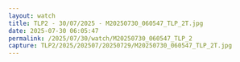 ```yaml
---
layout: watch
title: TLP2 - 30/07/2025 - M20250730_060547_TLP_2T.jpg
date: 2025-07-30 06:05:47
permalink: /2025/07/30/watch/M20250730_060547_TLP_2
capture: TLP2/2025/202507/20250729/M20250730_060547_TLP_2T.jpg
---
```

